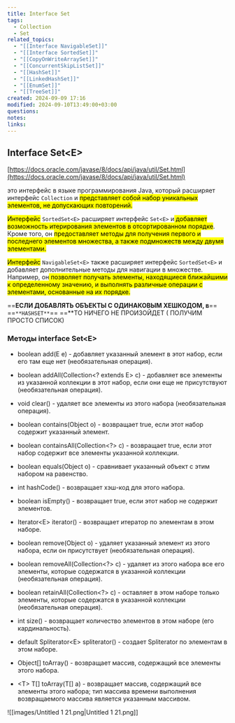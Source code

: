 ```yaml
---
title: Interface Set
tags:
  - Collection
  - Set
related_topics:
  - "[[Interface NavigableSet]]"
  - "[[Interface SortedSet]]"
  - "[[CopyOnWriteArraySet]]"
  - "[[ConcurrentSkipListSet]]"
  - "[[HashSet]]"
  - "[[LinkedHashSet]]"
  - "[[EnumSet]]"
  - "[[TreeSet]]"
created: 2024-09-09 17:16
modified: 2024-09-10T13:49:00+03:00
questions: 
notes: 
links: 
---
```

## Interface Set\<E>

[https://docs.oracle.com/javase/8/docs/api/java/util/Set.html](https://docs.oracle.com/javase/8/docs/api/java/util/Set.html)

это интерфейс в языке программирования Java, который расширяет интерфейс `Collection` и <mark class="hltr-yellow">представляет собой набор уникальных элементов, не допускающих повторений.</mark>

<mark class="hltr-red">Интерфейс</mark> `SortedSet<E>` расширяет интерфейс `Set<E>` и<mark class="hltr-yellow"> добавляет возможность итерирования элементов в отсортированном порядке</mark>. Кроме того, он <mark class="hltr-green2">предоставляет методы для получения первого и последнего элементов множества, а также подмножеств между двумя элементами.</mark>

<mark class="hltr-red">Интерфейс</mark>  `NavigableSet<E>` также расширяет интерфейс `SortedSet<E>` и добавляет дополнительные методы для навигации в множестве. Например, он<mark class="hltr-red"> позволяет получать элементы, находящиеся ближайшими к определенному значению, и выполнять различные операции с элементами, основанные на их порядке.</mark>

 ==**ЕСЛИ ДОБАВЛЯТЬ ОБЪЕКТЫ С ОДИНАКОВЫМ ХЕШКОДОМ, в**== ==`**HASHSET**`== ==**ТО НИЧЕГО НЕ ПРОИЗОЙДЕТ ( ПОЛУЧИМ ПРОСТО СПИСОК)

### Методы interface Set\<E>

- boolean add(E e) - добавляет указанный элемент в этот набор, если его там еще нет (необязательная операция).

- boolean addAll(Collection\<? extends E> c) - добавляет все элементы из указанной коллекции в этот набор, если они еще не присутствуют (необязательная операция).

- void clear() - удаляет все элементы из этого набора (необязательная операция).

- boolean contains(Object o) - возвращает true, если этот набор содержит указанный элемент.

- boolean containsAll(Collection\<?> c) - возвращает true, если этот набор содержит все элементы указанной коллекции.

- boolean equals(Object o) - сравнивает указанный объект с этим набором на равенство.

- int hashCode() - возвращает хэш-код для этого набора.

- boolean isEmpty() - возвращает true, если этот набор не содержит элементов.

- Iterator\<E> iterator() - возвращает итератор по элементам в этом наборе.

- boolean remove(Object o) - удаляет указанный элемент из этого набора, если он присутствует (необязательная операция).

- boolean removeAll(Collection\<?> c) - удаляет из этого набора все его элементы, которые содержатся в указанной коллекции (необязательная операция).

- boolean retainAll(Collection\<?> c) - оставляет в этом наборе только элементы, которые содержатся в указанной коллекции (необязательная операция).

- int size() - возвращает количество элементов в этом наборе (его кардинальность).

- default Spliterator\<E> spliterator() - создает Spliterator по элементам в этом наборе.

- Object[] toArray() - возвращает массив, содержащий все элементы этого набора.

- \<T> T[] toArray(T[] a) - возвращает массив, содержащий все элементы этого набора; тип массива времени выполнения возвращаемого массива является указанным массивом.


![[images/Untitled 1 21.png|Untitled 1 21.png]]